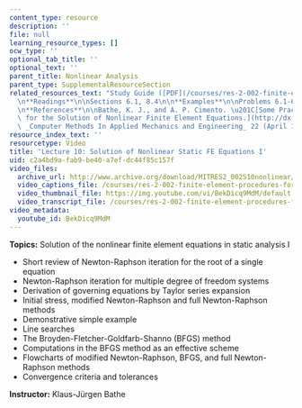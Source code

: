 ```yaml
---
content_type: resource
description: ''
file: null
learning_resource_types: []
ocw_type: ''
optional_tab_title: ''
optional_text: ''
parent_title: Nonlinear Analysis
parent_type: SupplementalResourceSection
related_resources_text: "Study Guide ([PDF](/courses/res-2-002-finite-element-procedures-for-solids-and-structures-spring-2010/resources/mitres2_002s10_lec10-1))\n\
  \n**Readings**\n\nSections 6.1, 8.4\n\n**Examples**\n\nProblems 6.1-6.4, 8.23, 8.24\n\
  \n**References**\n\nBathe, K. J., and A. P. Cimento. \u201C[Some Practical Procedures\
  \ for the Solution of Nonlinear Finite Element Equations.](http://dx.doi.org/10.1016/0045-7825(80)90051-1)\u201D\
  \ _Computer Methods In Applied Mechanics and Engineering_ 22 (April 1980): 59-85."
resource_index_text: ''
resourcetype: Video
title: 'Lecture 10: Solution of Nonlinear Static FE Equations I'
uid: c2a4bd9a-fab9-be40-a7ef-dc44f85c157f
video_files:
  archive_url: http://www.archive.org/download/MITRES2_002S10nonlinear/MITRES2_002S10nonlinear_lec10_300k.mp4
  video_captions_file: /courses/res-2-002-finite-element-procedures-for-solids-and-structures-spring-2010/9cc9469410ba518caf95cb9c6ec84143_BekDicq9MdM.vtt
  video_thumbnail_file: https://img.youtube.com/vi/BekDicq9MdM/default.jpg
  video_transcript_file: /courses/res-2-002-finite-element-procedures-for-solids-and-structures-spring-2010/704d7702fd1762ff15c5e9ad4f29fff8_BekDicq9MdM.pdf
video_metadata:
  youtube_id: BekDicq9MdM
---
```


**Topics:** Solution of the nonlinear finite element equations in static analysis I

*   Short review of Newton-Raphson iteration for the root of a single equation
*   Newton-Raphson iteration for multiple degree of freedom systems
*   Derivation of governing equations by Taylor series expansion
*   Initial stress, modified Newton-Raphson and full Newton-Raphson methods
*   Demonstrative simple example
*   Line searches
*   The Broyden-Fletcher-Goldfarb-Shanno (BFGS) method
*   Computations in the BFGS method as an effective scheme
*   Flowcharts of modified Newton-Raphson, BFGS, and full Newton-Raphson methods
*   Convergence criteria and tolerances

**Instructor:** Klaus-Jürgen Bathe
